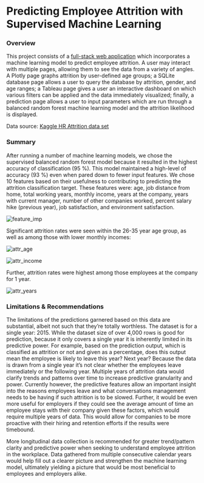 # Predicting Employee Attrition with Supervised Machine Learning

### Overview
This project consists of a [full-stack web application](https://uofm-2022-attrition.herokuapp.com/) which incorporates a machine learning model to predict employee attrition. A user may interact with multiple pages, allowing them to see the data from a variety of angles. A Plotly page graphs attrition by user-defined age groups; a SQLite database page allows a user to query the database by attrition, gender, and age ranges; a Tableau page gives a user an interactive dashboard on which various filters can be applied and the data immediately visualized; finally, a prediction page allows a user to input parameters which are run through a balanced random forest machine learning model and the attrition likelihood is displayed. 

Data source: [Kaggle HR Attrition data set](https://www.kaggle.com/datasets/vjchoudhary7/hr-analytics-case-study)

### Summary
After running a number of machine learning models, we chose the supervised balanced random forest model because it resulted in the highest accuracy of classification (95 %). This model maintained a high-level of accuracy (93 %) even when pared down to fewer input features. We chose 10 features based on their usefulness to contributing to predicting the attrition classification target. These features were: age, job distance from home, total working years, monthly income, years at the company, years with current manager, number of other companies worked, percent salary hike (previous year), job satisfaction, and environment satisfaction. 

![feature_imp](https://github.com/conorwhanson/UMN_Data_Capstone_Employee_Attrition/blob/main/resources/images/top_features.png)

Significant attrition rates were seen within the 26-35 year age group, as well as among those with lower monthly incomes:

![attr_age](https://github.com/conorwhanson/UMN_Data_Capstone_Employee_Attrition/blob/main/resources/images/attr_age.png)

![attr_income](https://github.com/conorwhanson/UMN_Data_Capstone_Employee_Attrition/blob/main/resources/images/attr_income.png)

Further, attrition rates were highest among those employees at the company for 1 year. 

![attr_years](https://github.com/conorwhanson/UMN_Data_Capstone_Employee_Attrition/blob/main/resources/images/years_at.png)

### Limitations & Recommendations
The limitations of the predictions garnered based on this data are substantial, albeit not such that they’re totally worthless. The dataset is for a single year: 2015. While the dataset size of over 4,000 rows is good for prediction, because it only covers a single year it is inherently limited in its predictive power. For example, based on the prediction output, which is classified as attrition or not and given as a percentage, does this output mean the employee is likely to leave this year? Next year?  Because the data is drawn from a single year it’s not clear whether the employees leave immediately or the following year. Multiple years of attrition data would clarify trends and patterns over time to increase predictive granularity and power. Currently however, the predictive features allow an important insight into the reasons employees leave and what conversations management needs to be having if such attrition is to be slowed. Further, it would be even more useful for employers if they could see the average amount of time an employee stays with their company given these factors, which would require multiple years of data. This would allow for companies to be more proactive with their hiring and retention efforts if the results were timebound.

More longitudinal data collection is recommended for greater trend/pattern clarity and predictive power when seeking to understand employee attrition in the workplace. Data gathered from multiple consecutive calendar years would help fill out a clearer picture and strengthen the machine learning model, ultimately yielding a picture that would be most beneficial to employees and employers alike.
